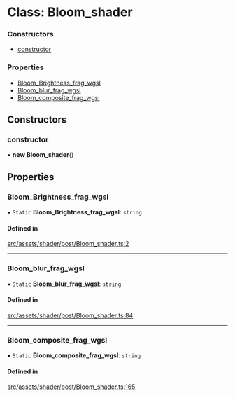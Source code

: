 # Class: Bloom\_shader

### Constructors

- [constructor](Bloom_shader.md#constructor)

### Properties

- [Bloom\_Brightness\_frag\_wgsl](Bloom_shader.md#bloom_brightness_frag_wgsl)
- [Bloom\_blur\_frag\_wgsl](Bloom_shader.md#bloom_blur_frag_wgsl)
- [Bloom\_composite\_frag\_wgsl](Bloom_shader.md#bloom_composite_frag_wgsl)

## Constructors

### constructor

• **new Bloom_shader**()

## Properties

### Bloom\_Brightness\_frag\_wgsl

▪ `Static` **Bloom\_Brightness\_frag\_wgsl**: `string`

#### Defined in

[src/assets/shader/post/Bloom_shader.ts:2](https://github.com/Orillusion/orillusion/blob/main/src/assets/shader/post/Bloom_shader.ts#L2)

___

### Bloom\_blur\_frag\_wgsl

▪ `Static` **Bloom\_blur\_frag\_wgsl**: `string`

#### Defined in

[src/assets/shader/post/Bloom_shader.ts:84](https://github.com/Orillusion/orillusion/blob/main/src/assets/shader/post/Bloom_shader.ts#L84)

___

### Bloom\_composite\_frag\_wgsl

▪ `Static` **Bloom\_composite\_frag\_wgsl**: `string`

#### Defined in

[src/assets/shader/post/Bloom_shader.ts:165](https://github.com/Orillusion/orillusion/blob/main/src/assets/shader/post/Bloom_shader.ts#L165)
